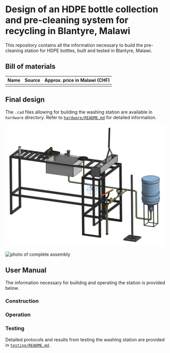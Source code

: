 # Design of an HDPE bottle collection and pre-cleaning system for recycling in Blantyre, Malawi

This repository contains all the information necessary to build the pre-cleaning station for HDPE bottles, built and tested in Blantyre, Malawi.

## Bill of materials

| Name | Source | Approx. price in Malawi (CHF) |
| - | - | - |
|  |  |  |

## Final design

The `.cad` files allowing for building the washing station are available in `hardware` directory. Refer to [`hardware/README.md`](hardware/README.md) for detailed information.

![CAD drawing of complete assembly](/img/complete_assembly_cad.png)

![photo of complete assembly](/img/complete_assembly_photo.png)

## User Manual

The information necessary for builidng and operating the station is provided below.

### Construction

### Operation

### Testing

Detailed protocols and results from testing the washing station are provided in [`testing/README.md`](testing/README.md).
